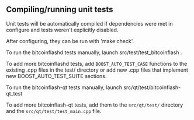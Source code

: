 Compiling/running unit tests
------------------------------------

Unit tests will be automatically compiled if dependencies were met in configure
and tests weren't explicitly disabled.

After configuring, they can be run with 'make check'.

To run the bitcoinflashd tests manually, launch src/test/test_bitcoinflash .

To add more bitcoinflashd tests, add `BOOST_AUTO_TEST_CASE` functions to the existing
.cpp files in the test/ directory or add new .cpp files that
implement new BOOST_AUTO_TEST_SUITE sections.

To run the bitcoinflash-qt tests manually, launch src/qt/test/bitcoinflash-qt_test

To add more bitcoinflash-qt tests, add them to the `src/qt/test/` directory and
the `src/qt/test/test_main.cpp` file.
